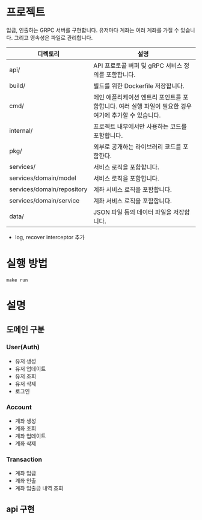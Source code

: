 # 프로젝트
입금, 인출하는 GRPC 서버를 구현합니다. 유저마다 계좌는 여러 계좌를 가질 수 있습니다. 그리고 영속성은 파일로 관리합니다.

| 디렉토리            | 설명 |
|---------------------|-------------------------------------------------------------------------------------------------------|
| api/                 | API 프로토콜 버퍼 및 gRPC 서비스 정의를 포함합니다. |
| build/               | 빌드를 위한 Dockerfile 저장합니다. |
| cmd/                | 메인 애플리케이션 엔트리 포인트를 포함합니다. 여러 실행 파일이 필요한 경우 여기에 추가할 수 있습니다. |
| internal/           | 프로젝트 내부에서만 사용하는 코드를 포함합니다. |
| pkg/                 | 외부로 공개하는 라이브러리 코드를 포함한다. |
| services/           | 서비스 로직을 포함합니다. |
| services/domain/model | 서비스 로직을 포함합니다. |
| services/domain/repository | 계좌 서비스 로직을 포함합니다. |
| services/domain/service | 계좌 서비스 로직을 포함합니다. |
| data/               | JSON 파일 등의 데이터 파일을 저장합니다.    |

- log, recover interceptor 추가

# 실행 방법
`make run`

# 설명
## 도메인 구분

### User(Auth)
- 유저 생성
- 유저 업데이트
- 유저 조회
- 유저 삭제
- 로그인

### Account
- 계좌 생성
- 계좌 조회
- 계좌 업데이트
- 계좌 삭제

### Transaction
- 계좌 입급
- 계좌 인출
- 계좌 입출금 내역 조회

## api 구현

